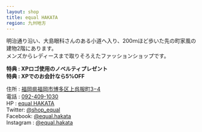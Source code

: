 ```yaml
---
layout: shop
title: equal HAKATA
region: 九州地方
---
```


明治通り沿い、大島眼科さんのある小道へ入り、200ｍほど歩いた先の町家風の建物2階にあります。  
メンズからレディースまで取りそろえたファッションショップです。  

**特典 : XPロゴ使用のノベルティプレゼント**  
**特典 : XPでのお会計なら5%OFF**  

住所 : [福岡県福岡市博多区上呉服町3−4](https://www.google.co.jp/maps/place/equal+HAKATA/@33.5973208,130.41237,15z/data=!4m2!3m1!1s0x0:0xf2f35e443faaf570?sa=X&ved=0ahUKEwiprYKUsOvYAhWCWrwKHdnnAoIQ_BIIczAK)  
電話 : <a href="tel:">092-409-1030</a>  
HP : [equal HAKATA](https://www.exprimo.jp/)  
Twitter: [@shop_equal](https://twitter.com/shop_equal)  
Facebook: [@equal.hakata](https://www.facebook.com/equal.hakata)  
Instagram : [@equal.hakata](https://www.instagram.com/equal.hakata/)  
